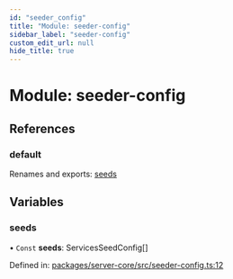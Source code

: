 ```yaml
---
id: "seeder_config"
title: "Module: seeder-config"
sidebar_label: "seeder-config"
custom_edit_url: null
hide_title: true
---
```


# Module: seeder-config

## References

### default

Renames and exports: [seeds](seeder_config.md#seeds)

## Variables

### seeds

• `Const` **seeds**: ServicesSeedConfig[]

Defined in: [packages/server-core/src/seeder-config.ts:12](https://github.com/xr3ngine/xr3ngine/blob/673ad6a5f/packages/server-core/src/seeder-config.ts#L12)
